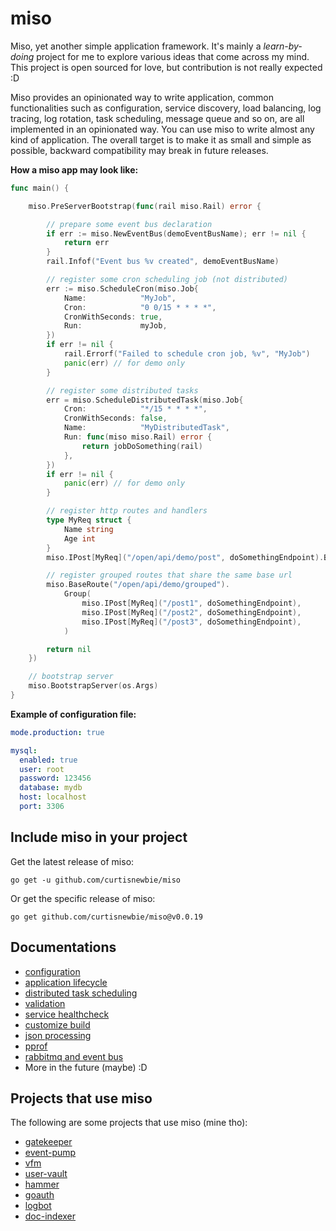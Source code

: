 # miso

Miso, yet another simple application framework. It's mainly a <i>learn-by-doing</i> project for me to explore various ideas that come across my mind. This project is open sourced for love, but contribution is not really expected :D

Miso provides an opinionated way to write application, common functionalities such as configuration, service discovery, load balancing, log tracing, log rotation, task scheduling, message queue and so on, are all implemented in an opinionated way. You can use miso to write almost any kind of application. The overall target is to make it as small and simple as possible, backward compatibility may break in future releases.

**How a miso app may look like:**

```go
func main() {

	miso.PreServerBootstrap(func(rail miso.Rail) error {

		// prepare some event bus declaration
		if err := miso.NewEventBus(demoEventBusName); err != nil {
			return err
		}
		rail.Infof("Event bus %v created", demoEventBusName)

		// register some cron scheduling job (not distributed)
		err := miso.ScheduleCron(miso.Job{
			Name:            "MyJob",
			Cron:            "0 0/15 * * * *",
			CronWithSeconds: true,
			Run:             myJob,
		})
		if err != nil {
			rail.Errorf("Failed to schedule cron job, %v", "MyJob")
			panic(err) // for demo only
		}

		// register some distributed tasks
		err = miso.ScheduleDistributedTask(miso.Job{
			Cron:            "*/15 * * * *",
			CronWithSeconds: false,
			Name:            "MyDistributedTask",
			Run: func(miso miso.Rail) error {
				return jobDoSomething(rail)
			},
		})
		if err != nil {
			panic(err) // for demo only
		}

		// register http routes and handlers
		type MyReq struct {
			Name string
			Age int
		}
		miso.IPost[MyReq]("/open/api/demo/post", doSomethingEndpoint).Build()

		// register grouped routes that share the same base url
		miso.BaseRoute("/open/api/demo/grouped").
			Group(
				miso.IPost[MyReq]("/post1", doSomethingEndpoint),
				miso.IPost[MyReq]("/post2", doSomethingEndpoint),
				miso.IPost[MyReq]("/post3", doSomethingEndpoint),
			)

		return nil
	})

	// bootstrap server
	miso.BootstrapServer(os.Args)
}
```

**Example of configuration file:**

```yml
mode.production: true

mysql:
  enabled: true
  user: root
  password: 123456
  database: mydb
  host: localhost
  port: 3306
```

## Include miso in your project

Get the latest release of miso:

```
go get -u github.com/curtisnewbie/miso
```

Or get the specific release of miso:

```
go get github.com/curtisnewbie/miso@v0.0.19
```

## Documentations

- [configuration](./doc/config.md)
- [application lifecycle](./doc/lifecycle.md)
- [distributed task scheduling](./doc/dtask.md)
- [validation](./doc/validate.md)
- [service healthcheck](./doc/health.md)
- [customize build](./doc/customize_build.md)
- [json processing](./doc/json.md)
- [pprof](./doc/pprof.md)
- [rabbitmq and event bus](./doc/rabbitmq.md)
- More in the future (maybe) :D

## Projects that use miso

The following are some projects that use miso (mine tho):

- [gatekeeper](https://github.com/curtisnewbie/gatekeeper)
- [event-pump](https://github.com/curtisnewbie/event-pump)
- [vfm](https://github.com/curtisnewbie/vfm)
- [user-vault](https://github.com/curtisnewbie/user-vault)
- [hammer](https://github.com/curtisnewbie/hammer)
- [goauth](https://github.com/curtisnewbie/goauth)
- [logbot](https://github.com/curtisnewbie/logbot)
- [doc-indexer](https://github.com/curtisnewbie/doc-indexer)